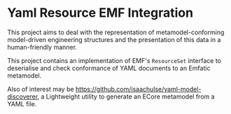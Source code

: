 # Yaml Resource EMF Integration

This project aims to deal with the representation of metamodel-conforming model-driven engineering structures and the presentation of this data in a human-friendly manner.

This project contains an implementation of EMF's `ResourceSet` interface to deserialise and check conformance of YAML documents to an Emfatic metamodel.

Also of interest may be https://github.com/isaachulse/yaml-model-discoverer, a Lightweight utility to generate an ECore metamodel from a YAML file.
